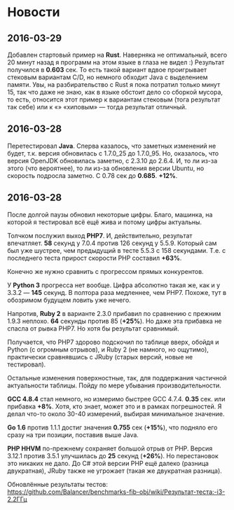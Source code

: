 Новости
=======

2016-03-29
----------

Добавлен стартовый пример на **Rust**. Наверняка не оптимальный, всего 20
минут назад я программ на этом языке в глаза не видел :) Результат
получился в **0.603** сек. То есть такой вариант вдвое проигрывает
стековым вариантам C/D, но немного обходит Java с выделением памяти. Увы,
на разбирательство с Rust я пока потратил только минут 15, так что даже
не знаю, как в языке обстоит дело со сборкой мусора, то есть, относится
этот пример к вариантам стековым (тога результат так себе) или к «»
«хиповым» — тогда результат отличный.

2016-03-28
----------

Перетестировал **Java**. Сперва казалось, что заметных изменений не
будет, т.к. версия обновилась с 1.7.0_25 до 1.7.0_95. Но, оказалось, что
версия OpenJDK обновилась заметно, с 2.3.10 до 2.6.4. И, то ли из-за
этого (что вероятнее), то ли из-за обновления версии Ubuntu, но скорость
подросла заметно. С 0.78 сек до **0.685**. **+12%**.

2016-03-28
----------

После долгой паузы обновил некоторые цифры. Благо, машинка, на которой я
тестировал всё ещё жива и потому цифры актуальны.

Толчком послужил выход **PHP7**. И, действительно, результат впечатляет.
**58** секунд у 7.0.4 против 126 секунд у 5.5.9. Который сам был уже
шустрее, чем предыдущий в тесте 5.5.3 с 158 секундами. Т.е. с последнего
теста прирост скорости PHP составил **+63%**.

Конечно же нужно сравнить с прогрессом прямых конкурентов.

У **Python 3** прогресса нет вообще. Цифра абсолютно такая же, как и у
3.3.2 — **145** секунд. В полтора раза медленнее, чем PHP7.  Похоже, тут
в обозримом будущем ловить уже нечего.

Напротив, **Ruby 2** в варианте 2.3.0 прибавил по сравнению с
прежним 1.9.3 неплохо. **64** секунды против 85 (**+25%**). Но даже эта прибавка не
спасла от рывка PHP7. Но хотя бы результат сравнимый.

Получается, что PHP7 здорово подскочил по таблице вверх, обойдя и Python
(с огромным отрывов), и Ruby 2 (не намного, но ощутимо), практически
сравнявшись с JRuby (старых версий, новые не тестировал).

Остальные изменения поверхностные, так, для поддержания частичной
актуальности таблицы. Пойду по мере убывания производительности.

**GCC 4.8.4** стал немного, но измеримо быстрее GCC 4.7.4. **0.35** сек.
или прибавка **+8%**. Хотя, кто знает, может это и в рамках погрешностей.
Я делал что-то около 30-40 измерений, выбирая минимальное значение.

**Go 1.6** против 1.1.1 достиг значения **0.755** сек (**+15%**), что
подняло его сразу на три позиции, поставив выше Java.

**PHP HHVM** по-прежнему сохраняет большой отрыв от PHP. Версия 3.12.1
против 3.5.1 улучшилась до **25** секунд (**+26%**). Но перестановок это
никаких не дало. До С# этой версии PHP ещё далеко (разница
двукратная), JRuby также не угрожает (такая же двукратная разница).

Обновлённые результаты тестов: https://github.com/Balancer/benchmarks-fib-obj/wiki/Результат-теста:-i3-2.2ГГц
